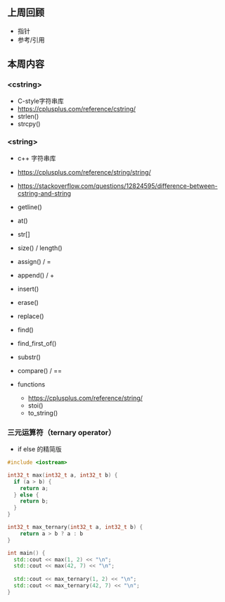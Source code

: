 ## 上周回顾
- 指针
- 参考/引用

## 本周内容
### \<cstring>
- C-style字符串库
- https://cplusplus.com/reference/cstring/
- strlen()
- strcpy()

### \<string>
- c++ 字符串库
- https://cplusplus.com/reference/string/string/
- https://stackoverflow.com/questions/12824595/difference-between-cstring-and-string
- getline()
- at()
- str[]
- size() / length()
- assign() / =
- append() / +
- insert()
- erase()
- replace()
- find()
- find_first_of()
- substr()
- compare() / ==

- functions
	- https://cplusplus.com/reference/string/
	- stoi()
	- to_string()

### 三元运算符（ternary operator）
- if else 的精简版
```cpp
#include <iostream>

int32_t max(int32_t a, int32_t b) {
  if (a > b) {
    return a;
  } else {
    return b;
  }
}

int32_t max_ternary(int32_t a, int32_t b) {
	return a > b ? a : b
}

int main() {
  std::cout << max(1, 2) << "\n";
  std::cout << max(42, 7) << "\n";
  
  std::cout << max_ternary(1, 2) << "\n";
  std::cout << max_ternary(42, 7) << "\n";
}
```
